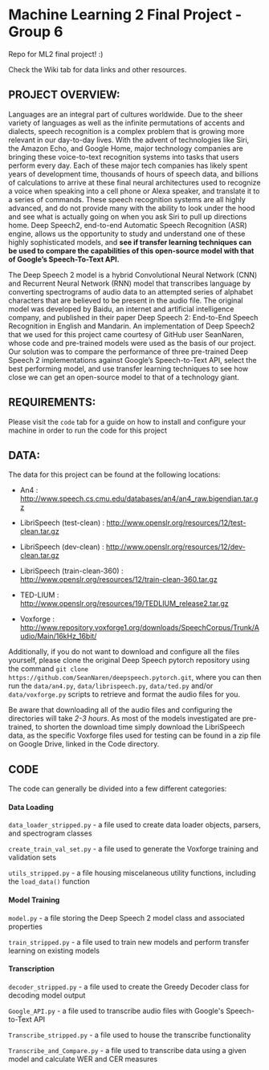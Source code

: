 # Machine Learning 2 Final Project - Group 6

Repo for ML2 final project! :) 

Check the Wiki tab for data links and other resources.

## PROJECT OVERVIEW:

Languages are an integral part of cultures worldwide. Due to the sheer variety of languages as well as the infinite permutations of accents and dialects, speech recognition is a complex problem that is growing more relevant in our day-to-day lives. With the advent of technologies like Siri, the Amazon Echo, and Google Home, major technology companies are bringing these voice-to-text recognition systems into tasks that users perform every day. Each of these major tech companies has likely spent years of development time, thousands of hours of speech data, and billions of calculations to arrive at these final neural architectures used to recognize a voice when speaking into a cell phone or Alexa speaker, and translate it to a series of commands. These speech recognition systems are all highly advanced, and do not provide many with the ability to look under the hood and see what is actually going on when you ask Siri to pull up directions home. Deep Speech2, end-to-end Automatic Speech Recognition (ASR) engine, allows us the opportunity to study and understand one of these highly sophisticated models, and **see if transfer learning techniques can be used to compare the capabilities of this open-source model with that of Google’s Speech-To-Text API.** 

The Deep Speech 2 model is a hybrid Convolutional Neural Network (CNN) and Recurrent Neural Network (RNN) model that transcribes language by converting spectrograms of audio data to an attempted series of alphabet characters that are believed to be present in the audio file. The original model was developed by Baidu, an internet and artificial intelligence company, and published in their paper Deep Speech 2: End-to-End Speech Recognition in English and Mandarin. An implementation of Deep Speech2 that we used for this project came courtesy of GitHub user SeanNaren, whose code and pre-trained models were used as the basis of our project. Our solution was to compare the performance of three pre-trained Deep Speech 2 implementations against Google’s Speech-to-Text API, select the best performing model, and use transfer learning techniques to see how close we can get an open-source model to that of a technology giant. 


## REQUIREMENTS:
Please visit the `code` tab for a guide on how to install and configure your machine in order to run the code for this project

## DATA: 
The data for this project can be found at the following locations:

- An4 : http://www.speech.cs.cmu.edu/databases/an4/an4_raw.bigendian.tar.gz

- LibriSpeech (test-clean) : http://www.openslr.org/resources/12/test-clean.tar.gz
- LibriSpeech (dev-clean) : http://www.openslr.org/resources/12/dev-clean.tar.gz
- LibriSpeech (train-clean-360) : http://www.openslr.org/resources/12/train-clean-360.tar.gz

- TED-LIUM : http://www.openslr.org/resources/19/TEDLIUM_release2.tar.gz

- Voxforge : http://www.repository.voxforge1.org/downloads/SpeechCorpus/Trunk/Audio/Main/16kHz_16bit/

Additionally, if you do not want to download and configure all the files yourself, please clone the original Deep Speech pytorch repository using the command `git clone https://github.com/SeanNaren/deepspeech.pytorch.git`, where you can then run the `data/an4.py`, `data/librispeech.py`, `data/ted.py` and/or `data/voxforge.py` scripts to retrieve and format the audio files for you.

Be aware that downloading all of the audio files and configuring the directories will take _2-3 hours_. As most of the models investigated are pre-trained, to shorten the download time simply download the LibriSpeech data, as the specific Voxforge files used for testing can be found in a zip file on Google Drive, linked in the Code directory. 

## CODE

The code can generally be divided into a few different categories:

#### Data Loading

`data_loader_stripped.py` - a file used to create data loader objects, parsers, and spectrogram classes

`create_train_val_set.py` - a file used to generate the Voxforge training and validation sets

`utils_stripped.py` - a file housing miscelaneous utility functions, including the `load_data()` function

#### Model Training

`model.py` - a file storing the Deep Speech 2 model class and associated properties

`train_stripped.py` - a file used to train new models and perform transfer learning on existing models

#### Transcription

`decoder_stripped.py` - a file used to create the Greedy Decoder class for decoding model output

`Google_API.py` - a file used to transcribe audio files with Google's Speech-to-Text API

`Transcribe_stripped.py` - a file used to house the transcribe functionality

`Transcribe_and_Compare.py` - a file used to transcribe data using a given model and calculate WER and CER measures
